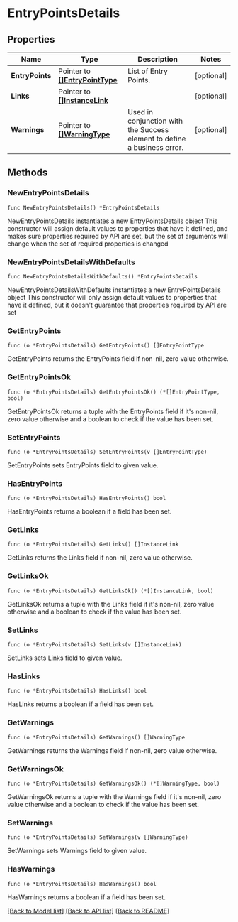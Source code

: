 # EntryPointsDetails

## Properties

Name | Type | Description | Notes
------------ | ------------- | ------------- | -------------
**EntryPoints** | Pointer to [**[]EntryPointType**](EntryPointType.md) | List of Entry Points. | [optional] 
**Links** | Pointer to [**[]InstanceLink**](InstanceLink.md) |  | [optional] 
**Warnings** | Pointer to [**[]WarningType**](WarningType.md) | Used in conjunction with the Success element to define a business error. | [optional] 

## Methods

### NewEntryPointsDetails

`func NewEntryPointsDetails() *EntryPointsDetails`

NewEntryPointsDetails instantiates a new EntryPointsDetails object
This constructor will assign default values to properties that have it defined,
and makes sure properties required by API are set, but the set of arguments
will change when the set of required properties is changed

### NewEntryPointsDetailsWithDefaults

`func NewEntryPointsDetailsWithDefaults() *EntryPointsDetails`

NewEntryPointsDetailsWithDefaults instantiates a new EntryPointsDetails object
This constructor will only assign default values to properties that have it defined,
but it doesn't guarantee that properties required by API are set

### GetEntryPoints

`func (o *EntryPointsDetails) GetEntryPoints() []EntryPointType`

GetEntryPoints returns the EntryPoints field if non-nil, zero value otherwise.

### GetEntryPointsOk

`func (o *EntryPointsDetails) GetEntryPointsOk() (*[]EntryPointType, bool)`

GetEntryPointsOk returns a tuple with the EntryPoints field if it's non-nil, zero value otherwise
and a boolean to check if the value has been set.

### SetEntryPoints

`func (o *EntryPointsDetails) SetEntryPoints(v []EntryPointType)`

SetEntryPoints sets EntryPoints field to given value.

### HasEntryPoints

`func (o *EntryPointsDetails) HasEntryPoints() bool`

HasEntryPoints returns a boolean if a field has been set.

### GetLinks

`func (o *EntryPointsDetails) GetLinks() []InstanceLink`

GetLinks returns the Links field if non-nil, zero value otherwise.

### GetLinksOk

`func (o *EntryPointsDetails) GetLinksOk() (*[]InstanceLink, bool)`

GetLinksOk returns a tuple with the Links field if it's non-nil, zero value otherwise
and a boolean to check if the value has been set.

### SetLinks

`func (o *EntryPointsDetails) SetLinks(v []InstanceLink)`

SetLinks sets Links field to given value.

### HasLinks

`func (o *EntryPointsDetails) HasLinks() bool`

HasLinks returns a boolean if a field has been set.

### GetWarnings

`func (o *EntryPointsDetails) GetWarnings() []WarningType`

GetWarnings returns the Warnings field if non-nil, zero value otherwise.

### GetWarningsOk

`func (o *EntryPointsDetails) GetWarningsOk() (*[]WarningType, bool)`

GetWarningsOk returns a tuple with the Warnings field if it's non-nil, zero value otherwise
and a boolean to check if the value has been set.

### SetWarnings

`func (o *EntryPointsDetails) SetWarnings(v []WarningType)`

SetWarnings sets Warnings field to given value.

### HasWarnings

`func (o *EntryPointsDetails) HasWarnings() bool`

HasWarnings returns a boolean if a field has been set.


[[Back to Model list]](../README.md#documentation-for-models) [[Back to API list]](../README.md#documentation-for-api-endpoints) [[Back to README]](../README.md)


